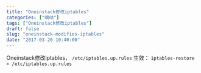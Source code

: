 ```yaml
---
title: "Oneinstack修改iptables"
categories: ["嘀咕"]
tags: ["Oneinstack修改iptables"]
draft: false
slug: "oneinstack-modifies-iptables"
date: "2017-03-20 10:40:00"
---
```


Oneinstack修改iptables，
`/etc/iptables.up.rules`
生效：
`iptables-restore < /etc/iptables.up.rules`
